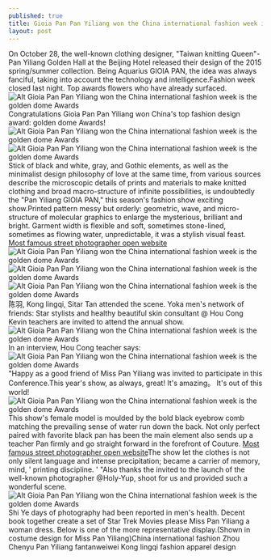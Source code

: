 ```yaml
---
published: true
title: Gioia Pan Pan Yiliang won the China international fashion week is the golden dome Awards
layout: post
---
```

On October 28, the well-known clothing designer, \"Taiwan knitting Queen\"-Pan Yiliang Golden Hall at the Beijing Hotel released their design of the 2015 spring/summer collection. Being Aquarius GIOIA PAN, the idea was always fanciful, taking into account the technology and intelligence.Fashion week closed last night. Top awards flowers who have already surfaced.![Alt Gioia Pan Pan Yiliang won the China international fashion week is the golden dome Awards](https://c2.staticflickr.com/6/5769/22686204307_b6c8ecc7df_z.jpg)Congratulations Gioia Pan Pan Yiliang won China\'s top fashion design award: golden dome Awards!![Alt Gioia Pan Pan Yiliang won the China international fashion week is the golden dome Awards](https://c2.staticflickr.com/6/5681/23078497316_46bda2332f_z.jpg)![Alt Gioia Pan Pan Yiliang won the China international fashion week is the golden dome Awards](https://c1.staticflickr.com/1/776/22686219517_e47efca53d_z.jpg)Stick of black and white, gray, and Gothic elements, as well as the minimalist design philosophy of love at the same time, from various sources describe the microscopic details of prints and materials to make knitted clothing and broad macro-structure of infinite possibilities, is undoubtedly the \"Pan Yiliang GIOIA PAN,\" this season\'s fashion show exciting show.Printed pattern messy but orderly: geometric, wave, and micro-structure of molecular graphics to enlarge the mysterious, brilliant and bright. Garment width is flexible and soft, sometimes stone-lined, sometimes as flowing water, unpredictable, it was a stylish visual feast. [Most famous street photographer open website](http://www.faybag.com/2015/09/17/most-famous-street-photographer-open-website/)![Alt Gioia Pan Pan Yiliang won the China international fashion week is the golden dome Awards](https://c1.staticflickr.com/1/754/23115922331_e26f06fdac_z.jpg)![Alt Gioia Pan Pan Yiliang won the China international fashion week is the golden dome Awards](https://c1.staticflickr.com/1/689/23115929551_c0ffc23ac9_z.jpg)![Alt Gioia Pan Pan Yiliang won the China international fashion week is the golden dome Awards](https://c1.staticflickr.com/1/658/23090846022_8f1682338c.jpg)陈羽, Kong lingqi, Sitar Tan attended the scene. Yoka men\'s network of friends: Star stylists and healthy beautiful skin consultant @ Hou Cong Kevin teachers are invited to attend the annual show.![Alt Gioia Pan Pan Yiliang won the China international fashion week is the golden dome Awards](https://c1.staticflickr.com/1/670/23115944071_8b2772b385_b.jpg)In an interview, Hou Cong teacher says:![Alt Gioia Pan Pan Yiliang won the China international fashion week is the golden dome Awards](https://c2.staticflickr.com/6/5623/23104647425_38637de50c_z.jpg)\"Happy as a good friend of Miss Pan Yiliang was invited to participate in this Conference.This year\'s show, as always, great! It\'s amazing。 It\'s out of this world!![Alt Gioia Pan Pan Yiliang won the China international fashion week is the golden dome Awards](https://c1.staticflickr.com/1/762/23090869152_bc7ab5a8fc_b.jpg)This show\'s female model is moulded by the bold black eyebrow comb matching the prevailing sense of water run down the back. Not only perfect paired with favorite black pan has been the main element also sends up a teacher Pan firmly and go straight forward in the forefront of Couture. [Most famous street photographer open website](http://www.faybag.com/2015/09/17/most-famous-street-photographer-open-website/)The show let the clothes is not only silent language and intense precipitation; became a carrier of memory, mind, \' printing discipline. \' \"Also thanks the invited to the launch of the well-known photographer @Holy-Yup, shoot for us and provided such a wonderful scene.![Alt Gioia Pan Pan Yiliang won the China international fashion week is the golden dome Awards](https://c1.staticflickr.com/1/681/23115970931_d2a2069d16_z.jpg)Shi Ye days of photography had been reported in men\'s health. Decent book together create a set of Star Trek Movies please Miss Pan Yiliang a woman dress. Below is one of the more representative display.(Shown in costume design for Miss Pan Yiliang)China international fashion Zhou Chenyu Pan Yiliang fantanweiwei Kong lingqi fashion apparel design
